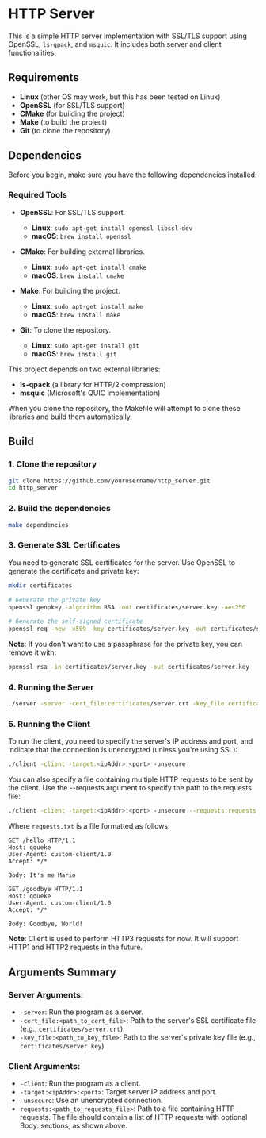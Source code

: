 # HTTP Server

This is a simple HTTP server implementation with SSL/TLS support using OpenSSL, `ls-qpack`, and `msquic`. It includes both server and client functionalities.

## Requirements

- **Linux** (other OS may work, but this has been tested on Linux)
- **OpenSSL** (for SSL/TLS support)
- **CMake** (for building the project)
- **Make** (to build the project)
- **Git** (to clone the repository)

## Dependencies

Before you begin, make sure you have the following dependencies installed:

### Required Tools

- **OpenSSL**: For SSL/TLS support.

  - **Linux**: `sudo apt-get install openssl libssl-dev`
  - **macOS**: `brew install openssl`

- **CMake**: For building external libraries.

  - **Linux**: `sudo apt-get install cmake`
  - **macOS**: `brew install cmake`

- **Make**: For building the project.

  - **Linux**: `sudo apt-get install make`
  - **macOS**: `brew install make`

- **Git**: To clone the repository.
  - **Linux**: `sudo apt-get install git`
  - **macOS**: `brew install git`

This project depends on two external libraries:

- **ls-qpack** (a library for HTTP/2 compression)
- **msquic** (Microsoft's QUIC implementation)

When you clone the repository, the Makefile will attempt to clone these libraries and build them automatically.

## Build

### 1. Clone the repository

```bash
git clone https://github.com/yourusername/http_server.git
cd http_server
```

### 2. Build the dependencies

```bash
make dependencies
```

### 3. Generate SSL Certificates

You need to generate SSL certificates for the server. Use OpenSSL to generate the certificate and private key:

```bash
mkdir certificates

# Generate the private key
openssl genpkey -algorithm RSA -out certificates/server.key -aes256

# Generate the self-signed certificate
openssl req -new -x509 -key certificates/server.key -out certificates/server.crt -days 365
```

**Note**: If you don't want to use a passphrase for the private key, you can remove it with:

```bash
openssl rsa -in certificates/server.key -out certificates/server.key
```

### 4. Running the Server

```bash
./server -server -cert_file:certificates/server.crt -key_file:certificates/server.key
```

### 5. Running the Client

To run the client, you need to specify the server's IP address and port, and indicate that the connection is unencrypted (unless you're using SSL):

```bash
./client -client -target:<ipAddr>:<port> -unsecure
```

You can also specify a file containing multiple HTTP requests to be sent by the client. Use the --requests argument to specify the path to the requests file:

```bash
./client -client -target:<ipAddr>:<port> -unsecure --requests:requests.txt
```

Where `requests.txt` is a file formatted as follows:

```text
GET /hello HTTP/1.1
Host: qqueke
User-Agent: custom-client/1.0
Accept: */*

Body: It's me Mario

GET /goodbye HTTP/1.1
Host: qqueke
User-Agent: custom-client/1.0
Accept: */*

Body: Goodbye, World!
```

**Note**: Client is used to perform HTTP3 requests for now. It will support HTTP1 and HTTP2 requests in the future.

## Arguments Summary

### Server Arguments:

- `-server`: Run the program as a server.
- `-cert_file:<path_to_cert_file>`: Path to the server's SSL certificate file (e.g., `certificates/server.crt`).
- `-key_file:<path_to_key_file>`: Path to the server's private key file (e.g., `certificates/server.key`).

### Client Arguments:

- `-client`: Run the program as a client.
- `-target:<ipAddr>:<port>`: Target server IP address and port.
- `-unsecure`: Use an unencrypted connection.
- `requests:<path_to_requests_file>`: Path to a file containing HTTP requests. The file should contain a list of HTTP requests with optional Body: sections, as shown above.
